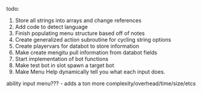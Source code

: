 todo:

1. Store all strings into arrays and change references
2. Add code to detect language
3. Finish populating menu structure based off of notes
4. Create generalized action subroutine for cycling string options
5. Create playervars for databot to store information
6. Make create mengitu pull information from databot fields
7. Start implementation of bot functions
8. Make test bot in slot spawn a target bot
9. Make Menu Help dynamically tell you what each input does.

                 
ability input menu??? - adds a ton more complexity/overhead/time/size/etcs